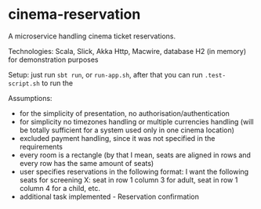# cinema-reservation

A microservice handling cinema ticket reservations.

Technologies: Scala, Slick, Akka Http, Macwire, database H2 (in memory) for demonstration purposes

Setup: just run ``sbt run``, or `run-app.sh`, after that you can run `.test-script.sh` to run the 

Assumptions:
- for the simplicity of presentation, no authorisation/authentication
- for simplicity no timezones handling or multiple currencies handling (will be totally sufficient for a system used only in one cinema location)
- excluded payment handling, since it was not specified in the requirements
- every room is a rectangle (by that I mean, seats are aligned in rows and every row has the same amount of seats)
- user specifies reservations in the following format: I want the following seats for screening X: seat in row 1 column 3 for adult, seat in row 1 column 4 for a child, etc.
- additional task implemented - Reservation confirmation
